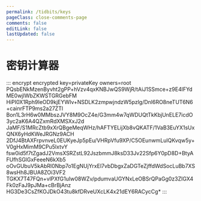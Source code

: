 ```yaml
---
permalink: /tidbits/keys
pageClass: close-comments-page
comments: false
editLink: false
lastUpdated: false
---
```


# 密钥计算器
::: encrypt encrypted key=privateKey owners=root
PQsbENkMzenByvht2gPP+hVzv4qxKNBJwQS9WjR/tAiJ1SSmce+z9E4lFYdME0wjIWbZKWSTGRGebFM
HiPI0X1Rph9IeOD9kjEYWIv+NSDLK2zmpwjndzW5pzlg/Dnl6RO8neTUT6N6+cainrFTP9ms2a27ZTl
Bon1L3rH6w0MMbszJVY8M9OcZ4e/G3mm4w7qWDUQtTkKbjUnELE7icdO3yc2aK6A4QZxmRdXMSXxJ2d
JaMF/S1MRcZtb9xXrQBgeMeqWHz/hAFTYELijXb8vQKATF/1VaB3EuYX1sUxQNX6yHdKWeJRGNz9ACH
2DfJ4BtAXFrpvnveL0EUKyeJp5pEu/VHRpVfu9XP/C5OEunwmLulQKvqw5y+V0gHxMimM9CPu5lxtvY
fsw0id5f7tZgadJ2VmsXSRZstL92JszbmmJ8ksD33Jv22Sfp6Y0pD8D+BtyAFUfhSGlGxFeeeN6kXb5
oOvGUbuV5kAbRl0Nbp7o1EgNUjYrxEl7vbDbgxZaDGTeZjffdWdSocLuBb7XS8wsHh8JBUA8ZOi3VF2
TGKX7T47FQn+vlPXfG1uIw08WZv/pdumvaUGYNxLeOBSrQPaGg0z3ZIGX4Fk0zFaJ9pJMa+cBrBjAnz
HG3De3CsZfKOJDkO43tu8kfDRveUXcLK4x21dEY6RACycCg*
:::
